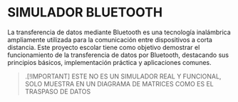 # SIMULADOR BLUETOOTH
La transferencia de datos mediante Bluetooth es una tecnología inalámbrica ampliamente utilizada para la comunicación entre dispositivos a corta distancia. Este proyecto escolar tiene como objetivo demostrar el funcionamiento de la transferencia de datos por Bluetooth, destacando sus principios básicos, implementación práctica y aplicaciones comunes.

>.[!IMPORTANT]
>ESTE NO ES UN SIMULADOR REAL Y FUNCIONAL, SOLO MUESTRA EN UN DIAGRAMA DE MATRICES COMO ES EL TRASPASO DE DATOS
